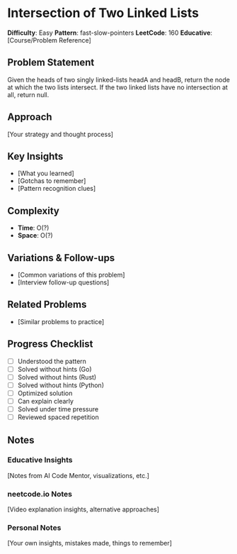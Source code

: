 # Intersection of Two Linked Lists

**Difficulty**: Easy
**Pattern**: fast-slow-pointers
**LeetCode**: 160
**Educative**: [Course/Problem Reference]

## Problem Statement
Given the heads of two singly linked-lists headA and headB, return the node at which the two lists intersect. If the two linked lists have no intersection at all, return null.

## Approach
[Your strategy and thought process]

## Key Insights
- [What you learned]
- [Gotchas to remember]
- [Pattern recognition clues]

## Complexity
- **Time**: O(?)
- **Space**: O(?)

## Variations & Follow-ups
- [Common variations of this problem]
- [Interview follow-up questions]

## Related Problems
- [Similar problems to practice]

## Progress Checklist
- [ ] Understood the pattern
- [ ] Solved without hints (Go)
- [ ] Solved without hints (Rust)
- [ ] Solved without hints (Python)
- [ ] Optimized solution
- [ ] Can explain clearly
- [ ] Solved under time pressure
- [ ] Reviewed spaced repetition

## Notes
### Educative Insights
[Notes from AI Code Mentor, visualizations, etc.]

### neetcode.io Notes
[Video explanation insights, alternative approaches]

### Personal Notes
[Your own insights, mistakes made, things to remember]
